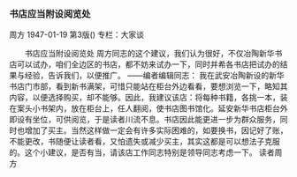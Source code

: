 ### 书店应当附设阅览处
周方
1947-01-19
第3版()
专栏：大家谈

　　书店应当附设阅览处
    周方同志的这个建议，我们认为很好，不仅冶陶新华书店可以试办，咱们全边区的书店，都不妨来试办一下，同时并希各书店把试办的结果与经验，告诉我们，以便推广。
    ——编者编辑同志：
    我在武安冶陶新设的新华书店门市部，看到新书满架，可惜只能站在柜台外边看看，要想浏览一下，略知其内容，以便选择购买，却不能够。因此，我建议该店：将每种书籍，各挑一本，装在案头小书架内，放在柜台上，任人翻阅，使书店图书馆化。延安新华书店柜台外即设有坐位，可供阅览，于是读者川流不息。书店因此能更进一步为群众服务，同时也增加了买主。当然这样做一定会有许多实际困难的，如要换书，因记好了账，不能更改，书随便让读者看，又怕遗失或减少买主，其实这都是可以想法子克服的。这个小建议，是否有当，请该店工作同志特别是领导同志考虑一下。
    读者周方
